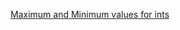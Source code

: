 [Maximum and Minimum values for ints](https://stackoverflow.com/questions/7604966/maximum-and-minimum-values-for-ints)
